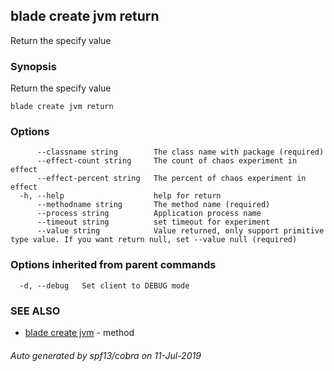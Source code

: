 ## blade create jvm return

Return the specify value

### Synopsis

Return the specify value

```
blade create jvm return
```

### Options

```
      --classname string        The class name with package (required)
      --effect-count string     The count of chaos experiment in effect
      --effect-percent string   The percent of chaos experiment in effect
  -h, --help                    help for return
      --methodname string       The method name (required)
      --process string          Application process name
      --timeout string          set timeout for experiment
      --value string            Value returned, only support primitive type value. If you want return null, set --value null (required)
```

### Options inherited from parent commands

```
  -d, --debug   Set client to DEBUG mode
```

### SEE ALSO

* [blade create jvm](blade_create_jvm.md)	 - method

###### Auto generated by spf13/cobra on 11-Jul-2019
